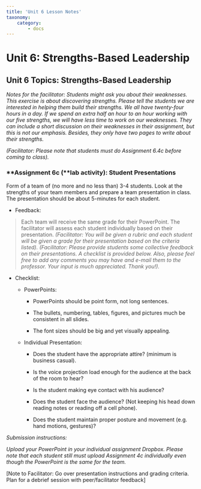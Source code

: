 ```yaml
---
title: 'Unit 6 Lesson Notes'
taxonomy:
    category:
        - docs
---
```


Unit 6: Strengths-Based Leadership
==================================

Unit 6 Topics: Strengths-Based Leadership
-----------------------------------------

*Notes for the facilitator: Students might ask you about their weaknesses. This
exercise is about discovering strengths. Please tell the students we are
interested in helping them build their strengths. We all have twenty-four hours
in a day. If we spend an extra half an hour to an hour working with our five
strengths, we will have less time to work on our weaknesses. They can include a
short discussion on their weaknesses in their assignment, but this is not our
emphasis. Besides, they only have two pages to write about their strengths.*

*(Facilitator: Please note that students must do Assignment 6.4c before coming
to class).*

### **Assignment 6c (**lab **activity)**: Student Presentations

Form of a team of (no more and no less than) 3-4 students. Look at the strengths
of your team members and prepare a team presentation in class. The presentation
should be about 5-minutes for each student.

-   Feedback:

>   Each team will receive the same grade for their PowerPoint. The facilitator
>   will assess each student individually based on their presentation.
>   *(Facilitator: You will be given a rubric and each student will be given a
>   grade for their presentation based on the criteria listed). (Facilitator:
>   Please provide students some collective feedback on their presentations. A
>   checklist is provided below. Also, please feel free to add any comments you
>   may have and e-mail them to the professor. Your input is much appreciated.
>   Thank you!).*

-   Checklist:

    -   PowerPoints:

        -   PowerPoints should be point form, not long sentences.

        -   The bullets, numbering, tables, figures, and pictures much be
            consistent in all slides.

        -   The font sizes should be big and yet visually appealing.

    -   Individual Presentation:

        -   Does the student have the appropriate attire? (minimum is business
            casual).

        -   Is the voice projection load enough for the audience at the back of
            the room to hear?

        -   Is the student making eye contact with his audience?

        -   Does the student face the audience? (Not keeping his head down
            reading notes or reading off a cell phone).

        -   Does the student maintain proper posture and movement (e.g. hand
            motions, gestures)?

*Submission instructions:*

*Upload your PowerPoint in your individual assignment Dropbox. Please note that
each student still must upload Assignment 4c individually even though the
PowerPoint is the same for the team.*

[Note to Facilitator: Go over presentation instructions and grading criteria.
Plan for a debrief session with peer/facilitator feedback]
